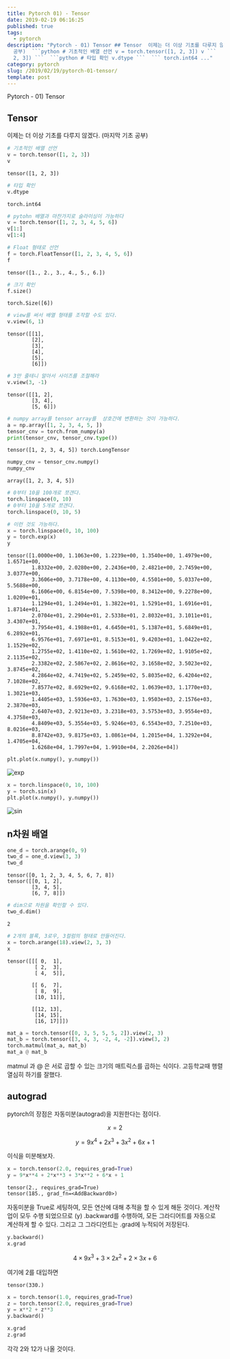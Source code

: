 ```yaml
---
title: Pytorch 01) - Tensor
date: 2019-02-19 06:16:25
published: true
tags:
  - pytorch
description: "Pytorch - 01) Tensor ## Tensor  이제는 더 이상 기초를 다루지 않겠다. (마지막 기초
  공부)  ```python # 기초적인 배열 선언 v = torch.tensor([1, 2, 3]) v ```  ``` tensor([1,
  2, 3]) ```  ```python # 타입 확인 v.dtype ```  ``` torch.int64 ..."
category: pytorch
slug: /2019/02/19/pytorch-01-tensor/
template: post
---
```

Pytorch - 01) Tensor

## Tensor

이제는 더 이상 기초를 다루지 않겠다. (마지막 기초 공부)

```python
# 기초적인 배열 선언
v = torch.tensor([1, 2, 3])
v
```

```
tensor([1, 2, 3])
```

```python
# 타입 확인
v.dtype
```

```
torch.int64
```

```python
# pytohn 배열과 마찬가지로 슬라이싱이 가능하다
v = torch.tensor([1, 2, 3, 4, 5, 6])
v[1:]
v[1:4]
```

```python
# Float 형태로 선언
f = torch.FloatTensor([1, 2, 3, 4, 5, 6])
f
```

```
tensor([1., 2., 3., 4., 5., 6.])
```


```python
# 크기 확인
f.size()
```

```
torch.Size([6])
```


```python
# view를 써서 배열 형태를 조작할 수도 있다.
v.view(6, 1)
```

```
tensor([[1],
        [2],
        [3],
        [4],
        [5],
        [6]])
```


```python
# 3만 줄테니 알아서 사이즈를 조절해라
v.view(3, -1)
```

```
tensor([[1, 2],
        [3, 4],
        [5, 6]])
```


```python
# numpy array를 tensor array를  상호간에 변환하는 것이 가능하다.
a = np.array([1, 2, 3, 4, 5, ])
tensor_cnv = torch.from_numpy(a)
print(tensor_cnv, tensor_cnv.type())
```

```
tensor([1, 2, 3, 4, 5]) torch.LongTensor
```


```python
numpy_cnv = tensor_cnv.numpy()
numpy_cnv
```

```
array([1, 2, 3, 4, 5])
```

```python
# 0부터 10을 100개로 쪼갠다.
torch.linspace(0, 10)
# 0부터 10을 5개로 쪼갠다.
torch.linspace(0, 10, 5)
```

```python
# 이런 것도 가능하다.
x = torch.linspace(0, 10, 100)
y = torch.exp(x)
y
```

```
tensor([1.0000e+00, 1.1063e+00, 1.2239e+00, 1.3540e+00, 1.4979e+00, 1.6571e+00,
        1.8332e+00, 2.0280e+00, 2.2436e+00, 2.4821e+00, 2.7459e+00, 3.0377e+00,
        3.3606e+00, 3.7178e+00, 4.1130e+00, 4.5501e+00, 5.0337e+00, 5.5688e+00,
        6.1606e+00, 6.8154e+00, 7.5398e+00, 8.3412e+00, 9.2278e+00, 1.0209e+01,
        1.1294e+01, 1.2494e+01, 1.3822e+01, 1.5291e+01, 1.6916e+01, 1.8714e+01,
        2.0704e+01, 2.2904e+01, 2.5338e+01, 2.8032e+01, 3.1011e+01, 3.4307e+01,
        3.7954e+01, 4.1988e+01, 4.6450e+01, 5.1387e+01, 5.6849e+01, 6.2892e+01,
        6.9576e+01, 7.6971e+01, 8.5153e+01, 9.4203e+01, 1.0422e+02, 1.1529e+02,
        1.2755e+02, 1.4110e+02, 1.5610e+02, 1.7269e+02, 1.9105e+02, 2.1135e+02,
        2.3382e+02, 2.5867e+02, 2.8616e+02, 3.1658e+02, 3.5023e+02, 3.8745e+02,
        4.2864e+02, 4.7419e+02, 5.2459e+02, 5.8035e+02, 6.4204e+02, 7.1028e+02,
        7.8577e+02, 8.6929e+02, 9.6168e+02, 1.0639e+03, 1.1770e+03, 1.3021e+03,
        1.4405e+03, 1.5936e+03, 1.7630e+03, 1.9503e+03, 2.1576e+03, 2.3870e+03,
        2.6407e+03, 2.9213e+03, 3.2318e+03, 3.5753e+03, 3.9554e+03, 4.3758e+03,
        4.8409e+03, 5.3554e+03, 5.9246e+03, 6.5543e+03, 7.2510e+03, 8.0216e+03,
        8.8742e+03, 9.8175e+03, 1.0861e+04, 1.2015e+04, 1.3292e+04, 1.4705e+04,
        1.6268e+04, 1.7997e+04, 1.9910e+04, 2.2026e+04])
```

```python
plt.plot(x.numpy(), y.numpy())
```

![exp](../images/tensor1.png)

```python
x = torch.linspace(0, 10, 100)
y = torch.sin(x)
plt.plot(x.numpy(), y.numpy())
```

![sin](../images/tensor2.png)

## n차원 배열

```python
one_d = torch.arange(0, 9)
two_d = one_d.view(3, 3)
two_d
```

```
tensor([0, 1, 2, 3, 4, 5, 6, 7, 8])
tensor([[0, 1, 2],
        [3, 4, 5],
        [6, 7, 8]])
```


```python
# dim으로 차원을 확인할 수 있다.
two_d.dim()
```

```
2
```


```python
# 2개의 블록, 3로우, 3컬럼의 형태로 만들어진다.
x = torch.arange(18).view(2, 3, 3)
x
```

```
tensor([[[ 0,  1],
         [ 2,  3],
         [ 4,  5]],

        [[ 6,  7],
         [ 8,  9],
         [10, 11]],

        [[12, 13],
         [14, 15],
         [16, 17]]])
```

```python
mat_a = torch.tensor([0, 3, 5, 5, 5, 2]).view(2, 3)
mat_b = torch.tensor([3, 4, 3, -2, 4, -2]).view(3, 2)
torch.matmul(mat_a, mat_b)
mat_a @ mat_b
```
matmul 과 @ 은 서로 곱할 수 있는 크기의 매트릭스를 곱하는 식이다. 고등학교때 행렬 열심히 하기를 잘했다.

## autograd

pytorch의 장점은 자동미분(autograd)을 지원한다는 점이다.

$$x=2$$

$$y = 9x^4 + 2x^3 + 3x^2 + 6x+1$$

이식을 미분해보자.

```python
x = torch.tensor(2.0, requires_grad=True)
y = 9*x**4 + 2*x**3 + 3*x**2 + 6*x + 1
```

```
tensor(2., requires_grad=True)
tensor(185., grad_fn=<AddBackward0>)
```

자동미분을 True로 세팅하여, 모든 연산에 대해 추적을 할 수 있게 해둔 것이다. 계산작업이 모두 수행 되었으므로 (y) .backward를 수행하여, 모든 그라디어트를 자동으로 계산하게 할 수 있다. 그리고 그 그라디언트는 .grad에 누적되어 저장된다.


```python
y.backward()
x.grad
```

$$ 4 \times 9x^3 + 3 \times 2x^2 + 2 \times 3 x + 6$$

여기에 2를 대입하면

```
tensor(330.)
```


```python
x = torch.tensor(1.0, requires_grad=True)
z = torch.tensor(2.0, requires_grad=True)
y = x**2 + z**3
y.backward()
```

```python
x.grad
z.grad
```

각각 2와 12가 나올 것이다.